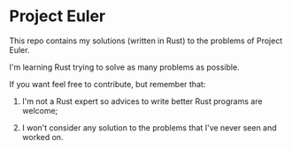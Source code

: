 # Project Euler

This repo contains my solutions (written in Rust) to the problems of Project Euler.

I'm learning Rust trying to solve as many problems as possible.

If you want feel free to contribute, but remember that:

1. I'm not a Rust expert so advices to write better Rust programs are welcome;

2. I won't consider any solution to the problems that I've never seen and worked on.
